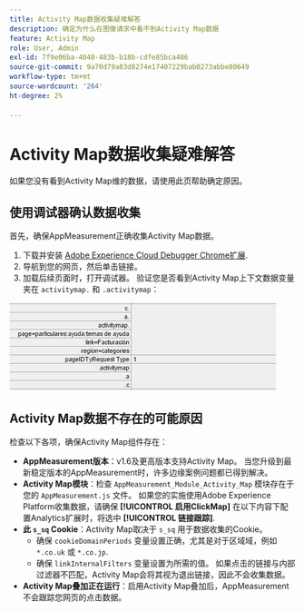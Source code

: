 ```yaml
---
title: Activity Map数据收集疑难解答
description: 确定为什么在图像请求中看不到Activity Map数据
feature: Activity Map
role: User, Admin
exl-id: 7f9e06ba-4040-483b-b18b-cdfe85bca486
source-git-commit: 9a70d79a83d8274e17407229bab0273abbe80649
workflow-type: tm+mt
source-wordcount: '264'
ht-degree: 2%

---
```


# Activity Map数据收集疑难解答

如果您没有看到Activity Map维的数据，请使用此页帮助确定原因。

## 使用调试器确认数据收集

首先，确保AppMeasurement正确收集Activity Map数据。

1. 下载并安装 [Adobe Experience Cloud Debugger Chrome扩展](https://experienceleague.adobe.com/docs/debugger/using/experience-cloud-debugger.html).
2. 导航到您的网页，然后单击链接。
3. 加载后续页面时，打开调试器。 验证您是否看到Activity Map上下文数据变量夹在 `activitymap.` 和 `.activitymap`：

![Debugger数据](assets/debugger.png)

## Activity Map数据不存在的可能原因

检查以下各项，确保Activity Map组件存在：

* **AppMeasurement版本**：v1.6及更高版本支持Activity Map。 当您升级到最新稳定版本的AppMeasurement时，许多边缘案例问题都已得到解决。
* **Activity Map模块**：检查 `AppMeasurement_Module_Activity_Map` 模块存在于您的 `AppMeasurement.js` 文件。 如果您的实施使用Adobe Experience Platform收集数据，请确保 **[!UICONTROL 启用ClickMap]** 在以下内容下配置Analytics扩展时，将选中 **[!UICONTROL 链接跟踪]**.
* **此 `s_sq` Cookie**：Activity Map取决于 `s_sq` 用于数据收集的Cookie。
   * 确保 `cookieDomainPeriods` 变量设置正确，尤其是对于区域域，例如 `*.co.uk` 或 `*.co.jp`.
   * 确保 `linkInternalFilters` 变量设置为所需的值。 如果点击的链接与内部过滤器不匹配，Activity Map会将其视为退出链接，因此不会收集数据。
* **Activity Map叠加正在运行**：启用Activity Map叠加后，AppMeasurement不会跟踪您网页的点击数据。
